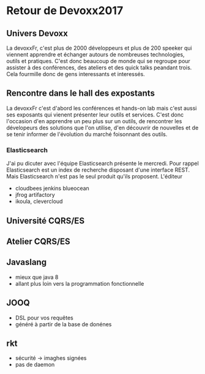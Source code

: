 # Retour de Devoxx2017

## Univers Devoxx
La devoxxFr, c'est plus de 2000 développeurs et plus de 200 speeker qui viennent apprendre et échanger autours de nombreuses technologies, outils et pratiques.
C'est donc beaucoup de monde qui se regroupe pour assister à des conférences, des ateliers et des quick talks peandant trois.
Cela fourmille donc de gens interessants et interessés.

## Rencontre dans le hall des expostants
La devoxxFr c'est d'abord les conférences et hands-on lab mais c'est aussi ses exposants qui vienent présenter leur outils et services.
C'est donc l'occasion d'en apprendre un peu plus sur un outils, de rencontrer les dévelopeurs des solutions que l'on utilise, d'en découvrir de nouvelles et de se tenir informer de l'évolution du marché foisonnant des outils.
### Elasticsearch
J'ai pu dicuter avec l'équipe Elasticsearch présente le mercredi. Pour rappel Elasticsearch est un index de recherche disposant d'une interface REST. Mais Elasticsearch n'est pas le seul produit qu'ils proposent.
L'éditeur
- cloudbees jenkins blueocean
- jfrog artifactory
- ikoula, clevercloud

## Université CQRS/ES
## Atelier CQRS/ES
## Javaslang
- mieux que java 8
- allant plus loin vers la programmation fonctionnelle
## JOOQ
- DSL pour vos requêtes
- généré à partir de la base de donénes
## rkt
- sécurité -> imaghes signées
- pas de daemon
